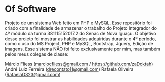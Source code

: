 # Of Software

Projeto de um sistema Web feito em PHP e MySQL.
Esse repositório foi criado com a finalidade de armazenar o trabalho do Projeto Integrador do 4º módulo da turma 381115152017.2 do Senac de Nova Iguaçu.
O objetivo desse projeto foi mostrar as habilidades adquiridas durante o 4º período, como o uso do MS Project, PHP e MySQL, Bootstrap, Jquery, Edição de Imagens.
Esse sistema NÃO foi feito exclusivamente por mim, mas também pelos meus colegas de classe:
  
  Márcio Fliess (marciocfliess@gmail.com / https://github.com/zaDoktah)
  André Luiz Ferreira (drecontato11@gmail.com)
  Rafaela Oliveira (RafaelaO323@gmail.com)
  
